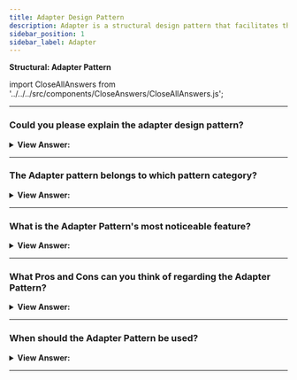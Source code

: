 ```yaml
---
title: Adapter Design Pattern
description: Adapter is a structural design pattern that facilitates the collaboration of objects having conflicting interfaces.
sidebar_position: 1
sidebar_label: Adapter
---
```


**Structural: Adapter Pattern**

import CloseAllAnswers from '../../../src/components/CloseAnswers/CloseAllAnswers.js';

<CloseAllAnswers />

---

### Could you please explain the adapter design pattern?

<details className='answer'>
  <summary>
    <strong>View Answer:</strong>
  </summary>
  <div>
    <div>
      <strong>Interview Response:</strong> In JavaScript, the adapter design pattern allows objects or classes with incompatible interfaces to work together. Interfaces from different classes or objects connect through an adapter work together despite their incompatible interfaces. The wrapper pattern is another name for it.<br/>
    </div><br />
  <div><strong className="codeExample">Diagram:</strong><br /><br />

  <div></div>

<img src="/img/javascript-adapter.jpg" /><br /><br />

**The objects participating in this pattern are:**

**Client** -- In example code: _the run() function_

- alls into Adapter to request a service

**Adapter** -- In example code: _ShippingAdapter_

- implements the interface that the client expects or knows

**Adaptee** -- In example code: _AdvancedShipping_

- the object being adapted
- has a different interface from what the client expects or knows

</div><br />
  <div><strong className="codeExample">Code Example #1:</strong><br /><br />

  <div></div>

```js
class SimpleEarphones {
  constructor() {
    this.attach = function () {
      console.log('Use Earphones with Type C phone');
    };
  }
}

// Adapter
class EarPhoneAdapter extends SimpleEarphones {
  constructor(typeCphone) {
    super();
    this.attach = function () {
      typeCphone.attach();
    };
  }
}

class TypeCPhone {
  constructor() {
    this.attach = function () {
      console.log('Earphones attached to Type C phone');
    };
  }
}

let typeCphone = new TypeCPhone();
let adapter = new EarPhoneAdapter(typeCphone);
adapter.attach();

/*

Output:

Earphones attached to Type C phone

*/
```

  </div>

  <br />
  <div><strong className="codeExample">Code Example #2:</strong> ES5 Classical Implementation<br /><br />

<img src="/img/javascript-adapter.jpg" /><br /><br />

  <div></div>

```js
// old interface

function Shipping() {
  this.request = function (zipStart, zipEnd, weight) {
    // ...
    return '$49.75';
  };
}

// new interface

function AdvancedShipping() {
  this.login = function (credentials) {
    /* ... */
  };
  this.setStart = function (start) {
    /* ... */
  };
  this.setDestination = function (destination) {
    /* ... */
  };
  this.calculate = function (weight) {
    return '$39.50';
  };
}

// adapter interface

function ShippingAdapter(credentials) {
  var shipping = new AdvancedShipping();

  shipping.login(credentials);

  return {
    request: function (zipStart, zipEnd, weight) {
      shipping.setStart(zipStart);
      shipping.setDestination(zipEnd);
      return shipping.calculate(weight);
    },
  };
}

function run() {
  var shipping = new Shipping();
  var credentials = { token: '30a8-6ee1' };
  var adapter = new ShippingAdapter(credentials);

  // original shipping object and interface

  var cost = shipping.request('78701', '10010', '2 lbs');
  console.log('Old cost: ' + cost);

  // new shipping object with adapted interface

  cost = adapter.request('78701', '10010', '2 lbs');

  console.log('New cost: ' + cost);
}

run();

/*
OUTPUT:

Old cost: $49.75
New cost: $39.50

*/
```

  </div>

  </div>
</details>

---

### The Adapter pattern belongs to which pattern category?

<details>
  <summary>
    <strong>View Answer:</strong>
  </summary>
  <div>
    <div>
      <strong>Interview Response:</strong> The Adapter pattern is a type of structural design pattern.
    </div>
  </div>
</details>

---

### What is the Adapter Pattern's most noticeable feature?

<details>
  <summary>
    <strong>View Answer:</strong>
  </summary>
  <div>
    <div>
      <strong>Interview Response:</strong> The main characteristic of the Adapter Pattern is the adapter interface required to intersect with interfaces that are not compatible.
    </div>

  </div>
</details>

---

### What Pros and Cons can you think of regarding the Adapter Pattern?

<details>
  <summary>
    <strong>View Answer:</strong>
  </summary>
  <div>
    <div>
      <strong>Interview Response:</strong> Benefits vs. Drawbacks
    </div>
    <br />
    <div></div>

**Benefits**

- Based on SOLID principles.
- We can add new adapters without breaking existing code.
- The code is both reusable and adaptable.
- Clean code — because the client/context does not use a different interface in each concrete class and can switch between additional adapters using polymorphism.
- Single Responsibility Principle - The principle of single responsibility. You can separate the interface or data conversion code from the main business logic of the program.
- Open/Closed Principle. If they interact with the adapters via the client interface, you can start introducing new kinds of adapters into the application without having to break the existing client code.

**Drawbacks**

- The overall complexity of the code rises as a result of the addition of new interfaces and classes. Changing the service class to match the rest of your code is sometimes easier.

<br />
  </div>
</details>

---

### When should the Adapter Pattern be used?

<details>
  <summary>
    <strong>View Answer:</strong>
  </summary>
  <div>
    <div>
      <strong>Interview Response:</strong> Use Case
    </div>
    <br />
    <div></div>

- There is a class whose interfaces do not match the one you need.
- There are several subclasses, but it’s impractical to adapt their interface by sub-classing every one.

<br />
  </div>
</details>

---
